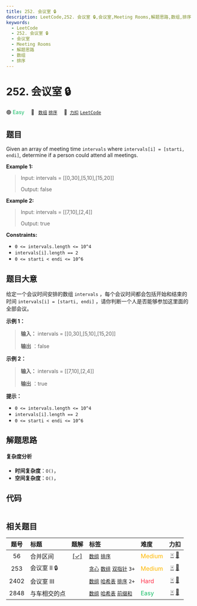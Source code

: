 ```yaml
---
title: 252. 会议室 🔒
description: LeetCode,252. 会议室 🔒,会议室,Meeting Rooms,解题思路,数组,排序
keywords:
  - LeetCode
  - 252. 会议室 🔒
  - 会议室
  - Meeting Rooms
  - 解题思路
  - 数组
  - 排序
---
```


# 252. 会议室 🔒

🟢 <font color=#15bd66>Easy</font>&emsp; 🔖&ensp; [`数组`](/tag/array.md) [`排序`](/tag/sorting.md)&emsp; 🔗&ensp;[`力扣`](https://leetcode.cn/problems/meeting-rooms) [`LeetCode`](https://leetcode.com/problems/meeting-rooms)

## 题目

Given an array of meeting time `intervals` where `intervals[i] = [starti,
endi]`, determine if a person could attend all meetings.



**Example 1:**

> Input: intervals = [[0,30],[5,10],[15,20]]
> 
> Output: false

**Example 2:**

> Input: intervals = [[7,10],[2,4]]
> 
> Output: true

**Constraints:**

  * `0 <= intervals.length <= 10^4`
  * `intervals[i].length == 2`
  * `0 <= starti < endi <= 10^6`


## 题目大意

给定一个会议时间安排的数组 `intervals` ，每个会议时间都会包括开始和结束的时间 `intervals[i] = [starti, endi]`
，请你判断一个人是否能够参加这里面的全部会议。

**示例 1：**

> 
> 
> 
> 
> 
> **输入：** intervals = [[0,30],[5,10],[15,20]]
> 
> **输出** ：false
> 
> 

**示例 2：**

> 
> 
> 
> 
> 
> **输入：** intervals = [[7,10],[2,4]]
> 
> **输出** ：true
> 
> 

**提示：**

  * `0 <= intervals.length <= 10^4`
  * `intervals[i].length == 2`
  * `0 <= starti < endi <= 10^6`


## 解题思路

#### 复杂度分析

- **时间复杂度**：`O()`，
- **空间复杂度**：`O()`，

## 代码

```javascript

```

## 相关题目

<!-- prettier-ignore -->
| 题号 | 标题 | 题解 | 标签 | 难度 | 力扣 |
| :------: | :------ | :------: | :------ | :------ | :------: |
| 56 | 合并区间 | [[✓]](/problem/0056.md) |  [`数组`](/tag/array.md) [`排序`](/tag/sorting.md) | <font color=#ffb800>Medium</font> | [🀄️](https://leetcode.cn/problems/merge-intervals) [🔗](https://leetcode.com/problems/merge-intervals) |
| 253 | 会议室 II 🔒 |  |  [`贪心`](/tag/greedy.md) [`数组`](/tag/array.md) [`双指针`](/tag/two-pointers.md) `3+` | <font color=#ffb800>Medium</font> | [🀄️](https://leetcode.cn/problems/meeting-rooms-ii) [🔗](https://leetcode.com/problems/meeting-rooms-ii) |
| 2402 | 会议室 III |  |  [`数组`](/tag/array.md) [`哈希表`](/tag/hash-table.md) [`排序`](/tag/sorting.md) `2+` | <font color=#ff334b>Hard</font> | [🀄️](https://leetcode.cn/problems/meeting-rooms-iii) [🔗](https://leetcode.com/problems/meeting-rooms-iii) |
| 2848 | 与车相交的点 |  |  [`数组`](/tag/array.md) [`哈希表`](/tag/hash-table.md) [`前缀和`](/tag/prefix-sum.md) | <font color=#15bd66>Easy</font> | [🀄️](https://leetcode.cn/problems/points-that-intersect-with-cars) [🔗](https://leetcode.com/problems/points-that-intersect-with-cars) |